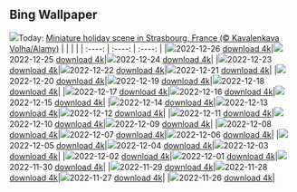 ## Bing Wallpaper
![](./wallpaper/2022-12-26.jpg)Today: [Miniature holiday scene in Strasbourg, France (© Kavalenkava Volha/Alamy)](./wallpaper/2022-12-26.jpg)
|      |      |      |
| :----: | :----: | :----: |
|![](./wallpaper/2022-12-26_sm.jpg)2022-12-26 [download 4k](./wallpaper/2022-12-26.jpg)|![](./wallpaper/2022-12-25_sm.jpg)2022-12-25 [download 4k](./wallpaper/2022-12-25.jpg)|![](./wallpaper/2022-12-24_sm.jpg)2022-12-24 [download 4k](./wallpaper/2022-12-24.jpg)|
|![](./wallpaper/2022-12-23_sm.jpg)2022-12-23 [download 4k](./wallpaper/2022-12-23.jpg)|![](./wallpaper/2022-12-22_sm.jpg)2022-12-22 [download 4k](./wallpaper/2022-12-22.jpg)|![](./wallpaper/2022-12-21_sm.jpg)2022-12-21 [download 4k](./wallpaper/2022-12-21.jpg)|
|![](./wallpaper/2022-12-20_sm.jpg)2022-12-20 [download 4k](./wallpaper/2022-12-20.jpg)|![](./wallpaper/2022-12-19_sm.jpg)2022-12-19 [download 4k](./wallpaper/2022-12-19.jpg)|![](./wallpaper/2022-12-18_sm.jpg)2022-12-18 [download 4k](./wallpaper/2022-12-18.jpg)|
|![](./wallpaper/2022-12-17_sm.jpg)2022-12-17 [download 4k](./wallpaper/2022-12-17.jpg)|![](./wallpaper/2022-12-16_sm.jpg)2022-12-16 [download 4k](./wallpaper/2022-12-16.jpg)|![](./wallpaper/2022-12-15_sm.jpg)2022-12-15 [download 4k](./wallpaper/2022-12-15.jpg)|
|![](./wallpaper/2022-12-14_sm.jpg)2022-12-14 [download 4k](./wallpaper/2022-12-14.jpg)|![](./wallpaper/2022-12-13_sm.jpg)2022-12-13 [download 4k](./wallpaper/2022-12-13.jpg)|![](./wallpaper/2022-12-12_sm.jpg)2022-12-12 [download 4k](./wallpaper/2022-12-12.jpg)|
|![](./wallpaper/2022-12-11_sm.jpg)2022-12-11 [download 4k](./wallpaper/2022-12-11.jpg)|![](./wallpaper/2022-12-10_sm.jpg)2022-12-10 [download 4k](./wallpaper/2022-12-10.jpg)|![](./wallpaper/2022-12-09_sm.jpg)2022-12-09 [download 4k](./wallpaper/2022-12-09.jpg)|
|![](./wallpaper/2022-12-08_sm.jpg)2022-12-08 [download 4k](./wallpaper/2022-12-08.jpg)|![](./wallpaper/2022-12-07_sm.jpg)2022-12-07 [download 4k](./wallpaper/2022-12-07.jpg)|![](./wallpaper/2022-12-06_sm.jpg)2022-12-06 [download 4k](./wallpaper/2022-12-06.jpg)|
|![](./wallpaper/2022-12-05_sm.jpg)2022-12-05 [download 4k](./wallpaper/2022-12-05.jpg)|![](./wallpaper/2022-12-04_sm.jpg)2022-12-04 [download 4k](./wallpaper/2022-12-04.jpg)|![](./wallpaper/2022-12-03_sm.jpg)2022-12-03 [download 4k](./wallpaper/2022-12-03.jpg)|
|![](./wallpaper/2022-12-02_sm.jpg)2022-12-02 [download 4k](./wallpaper/2022-12-02.jpg)|![](./wallpaper/2022-12-01_sm.jpg)2022-12-01 [download 4k](./wallpaper/2022-12-01.jpg)|![](./wallpaper/2022-11-30_sm.jpg)2022-11-30 [download 4k](./wallpaper/2022-11-30.jpg)|
|![](./wallpaper/2022-11-29_sm.jpg)2022-11-29 [download 4k](./wallpaper/2022-11-29.jpg)|![](./wallpaper/2022-11-28_sm.jpg)2022-11-28 [download 4k](./wallpaper/2022-11-28.jpg)|![](./wallpaper/2022-11-27_sm.jpg)2022-11-27 [download 4k](./wallpaper/2022-11-27.jpg)|
|![](./wallpaper/2022-11-26_sm.jpg)2022-11-26 [download 4k](./wallpaper/2022-11-26.jpg)|